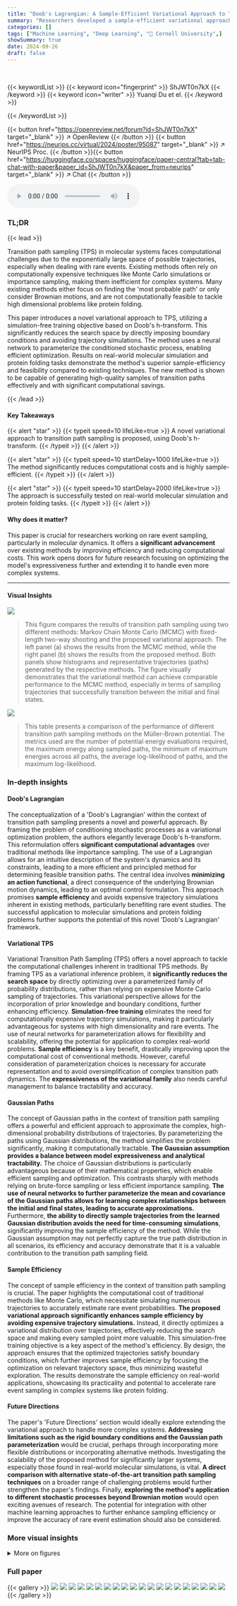 ```yaml
---
title: "Doob's Lagrangian: A Sample-Efficient Variational Approach to Transition Path Sampling"
summary: "Researchers developed a sample-efficient variational approach for transition path sampling using Doob's h-transform, significantly reducing computational costs while accurately capturing transition pa..."
categories: []
tags: ["Machine Learning", "Deep Learning", "🏢 Cornell University",]
showSummary: true
date: 2024-09-26
draft: false
---
```


<br>

{{< keywordList >}}
{{< keyword icon="fingerprint" >}} ShJWT0n7kX {{< /keyword >}}
{{< keyword icon="writer" >}} Yuanqi Du et el. {{< /keyword >}}
 
{{< /keywordList >}}

{{< button href="https://openreview.net/forum?id=ShJWT0n7kX" target="_blank" >}}
↗ OpenReview
{{< /button >}}
{{< button href="https://neurips.cc/virtual/2024/poster/95087" target="_blank" >}}
↗ NeurIPS Proc.
{{< /button >}}{{< button href="https://huggingface.co/spaces/huggingface/paper-central?tab=tab-chat-with-paper&paper_id=ShJWT0n7kX&paper_from=neurips" target="_blank" >}}
↗ Chat
{{< /button >}}



<audio controls>
    <source src="https://ai-paper-reviewer.com/ShJWT0n7kX/podcast.wav" type="audio/wav">
    Your browser does not support the audio element.
</audio>


### TL;DR


{{< lead >}}

Transition path sampling (TPS) in molecular systems faces computational challenges due to the exponentially large space of possible trajectories, especially when dealing with rare events. Existing methods often rely on computationally expensive techniques like Monte Carlo simulations or importance sampling, making them inefficient for complex systems.  Many existing methods either focus on finding the 'most probable path' or only consider Brownian motions, and are not computationally feasible to tackle high dimensional problems like protein folding.

This paper introduces a novel variational approach to TPS, utilizing a simulation-free training objective based on Doob's h-transform. This significantly reduces the search space by directly imposing boundary conditions and avoiding trajectory simulations. The method uses a neural network to parameterize the conditioned stochastic process, enabling efficient optimization. Results on real-world molecular simulation and protein folding tasks demonstrate the method's superior sample-efficiency and feasibility compared to existing techniques. The new method is shown to be capable of generating high-quality samples of transition paths effectively and with significant computational savings.

{{< /lead >}}


#### Key Takeaways

{{< alert "star" >}}
{{< typeit speed=10 lifeLike=true >}} A novel variational approach to transition path sampling is proposed, using Doob's h-transform. {{< /typeit >}}
{{< /alert >}}

{{< alert "star" >}}
{{< typeit speed=10 startDelay=1000 lifeLike=true >}} The method significantly reduces computational costs and is highly sample-efficient. {{< /typeit >}}
{{< /alert >}}

{{< alert "star" >}}
{{< typeit speed=10 startDelay=2000 lifeLike=true >}} The approach is successfully tested on real-world molecular simulation and protein folding tasks. {{< /typeit >}}
{{< /alert >}}

#### Why does it matter?
This paper is crucial for researchers working on rare event sampling, particularly in molecular dynamics.  It offers a **significant advancement** over existing methods by improving efficiency and reducing computational costs. This work opens doors for future research focusing on optimizing the model's expressiveness further and extending it to handle even more complex systems.

------
#### Visual Insights



![](https://ai-paper-reviewer.com/ShJWT0n7kX/figures_8_1.jpg)

> This figure compares the results of transition path sampling using two different methods:  Markov Chain Monte Carlo (MCMC) with fixed-length two-way shooting and the proposed variational approach. The left panel (a) shows the results from the MCMC method, while the right panel (b) shows the results from the proposed method. Both panels show histograms and representative trajectories (paths) generated by the respective methods. The figure visually demonstrates that the variational method can achieve comparable performance to the MCMC method, especially in terms of sampling trajectories that successfully transition between the initial and final states.





![](https://ai-paper-reviewer.com/ShJWT0n7kX/tables_8_1.jpg)

> This table presents a comparison of the performance of different transition path sampling methods on the Müller-Brown potential.  The metrics used are the number of potential energy evaluations required, the maximum energy along sampled paths, the minimum of maximum energies across all paths, the average log-likelihood of paths, and the maximum log-likelihood.





### In-depth insights


#### Doob's Lagrangian
The conceptualization of a 'Doob's Lagrangian' within the context of transition path sampling presents a novel and powerful approach.  By framing the problem of conditioning stochastic processes as a variational optimization problem, the authors elegantly leverage Doob's h-transform. This reformulation offers **significant computational advantages** over traditional methods like importance sampling. The use of a Lagrangian allows for an intuitive description of the system's dynamics and its constraints, leading to a more efficient and principled method for determining feasible transition paths. The central idea involves **minimizing an action functional**, a direct consequence of the underlying Brownian motion dynamics, leading to an optimal control formulation.  This approach promises **sample efficiency** and avoids expensive trajectory simulations inherent in existing methods, particularly benefiting rare event studies.  The successful application to molecular simulations and protein folding problems further supports the potential of this novel 'Doob's Lagrangian' framework.

#### Variational TPS
Variational Transition Path Sampling (TPS) offers a novel approach to tackle the computational challenges inherent in traditional TPS methods.  By framing TPS as a variational inference problem, it **significantly reduces the search space** by directly optimizing over a parameterized family of probability distributions, rather than relying on expensive Monte Carlo sampling of trajectories. This variational perspective allows for the incorporation of prior knowledge and boundary conditions, further enhancing efficiency.  **Simulation-free training** eliminates the need for computationally expensive trajectory simulations, making it particularly advantageous for systems with high dimensionality and rare events.  The use of neural networks for parameterization allows for flexibility and scalability, offering the potential for application to complex real-world problems.  **Sample efficiency** is a key benefit, drastically improving upon the computational cost of conventional methods. However, careful consideration of parameterization choices is necessary for accurate representation and to avoid oversimplification of complex transition path dynamics. The **expressiveness of the variational family** also needs careful management to balance tractability and accuracy.

#### Gaussian Paths
The concept of Gaussian paths in the context of transition path sampling offers a powerful and efficient approach to approximate the complex, high-dimensional probability distributions of trajectories. By parameterizing the paths using Gaussian distributions, the method simplifies the problem significantly, making it computationally tractable.  **The Gaussian assumption provides a balance between model expressiveness and analytical tractability.**  The choice of Gaussian distributions is particularly advantageous because of their mathematical properties, which enable efficient sampling and optimization. This contrasts sharply with methods relying on brute-force sampling or less efficient importance sampling. **The use of neural networks to further parameterize the mean and covariance of the Gaussian paths allows for learning complex relationships between the initial and final states, leading to accurate approximations.**  Furthermore, **the ability to directly sample trajectories from the learned Gaussian distribution avoids the need for time-consuming simulations**, significantly improving the sample efficiency of the method. While the Gaussian assumption may not perfectly capture the true path distribution in all scenarios, its efficiency and accuracy demonstrate that it is a valuable contribution to the transition path sampling field.

#### Sample Efficiency
The concept of sample efficiency in the context of transition path sampling is crucial.  The paper highlights the computational cost of traditional methods like Monte Carlo, which necessitate simulating numerous trajectories to accurately estimate rare event probabilities. **The proposed variational approach significantly enhances sample efficiency by avoiding expensive trajectory simulations.** Instead, it directly optimizes a variational distribution over trajectories, effectively reducing the search space and making every sampled point more valuable.  This simulation-free training objective is a key aspect of the method's efficiency. By design, the approach ensures that the optimized trajectories satisfy boundary conditions, which further improves sample efficiency by focusing the optimization on relevant trajectory space, thus minimizing wasteful exploration. The results demonstrate the sample efficiency on real-world applications, showcasing its practicality and potential to accelerate rare event sampling in complex systems like protein folding.

#### Future Directions
The paper's 'Future Directions' section would ideally explore extending the variational approach to handle more complex systems.  **Addressing limitations such as the rigid boundary conditions and the Gaussian path parameterization** would be crucial, perhaps through incorporating more flexible distributions or incorporating alternative methods.  Investigating the scalability of the proposed method for significantly larger systems, especially those found in real-world molecular simulations, is vital.  **A direct comparison with alternative state-of-the-art transition path sampling techniques** on a broader range of challenging problems would further strengthen the paper's findings. Finally, **exploring the method's application to different stochastic processes beyond Brownian motion** would open exciting avenues of research. The potential for integration with other machine learning approaches to further enhance sampling efficiency or improve the accuracy of rare event estimation should also be considered.


### More visual insights

<details>
<summary>More on figures
</summary>


![](https://ai-paper-reviewer.com/ShJWT0n7kX/figures_8_2.jpg)

> This figure compares the performance of unimodal Gaussian and mixture of Gaussian paths for modeling transition paths on a symmetric double-well potential.  The left panel (a) shows the results obtained using a single Gaussian, highlighting its limitations in capturing the two distinct transition pathways. The right panel (b) demonstrates the improved expressiveness of using a mixture of Gaussians, effectively representing both pathways and showcasing its ability to handle more complex transition path scenarios.


![](https://ai-paper-reviewer.com/ShJWT0n7kX/figures_9_1.jpg)

> This figure shows a transition path for the protein Chignolin. The top panel displays the 3D structure of the protein at various points along the trajectory, illustrating its folding process. The bottom panel shows a plot of the potential energy (U(x)) of the protein as a function of time (fs), clearly indicating a high energy barrier around 460 fs before the protein reaches the final folded state at 1000 fs.


![](https://ai-paper-reviewer.com/ShJWT0n7kX/figures_22_1.jpg)

> This figure compares the results of transition path sampling using two different methods: a traditional fixed-length two-way shooting method and the novel variational approach proposed in the paper. The left panel shows histograms of the paths generated by both methods, while the right panel displays example trajectories. The figure visually demonstrates that the variational approach produces a similar distribution of paths with fewer computational evaluations.


![](https://ai-paper-reviewer.com/ShJWT0n7kX/figures_22_2.jpg)

> This figure compares the path histograms and trajectories generated by the proposed variational approach with those obtained using fixed-length two-way shooting. The left panel shows the histogram of paths, while the right panel displays example trajectories. This comparison highlights the efficiency and accuracy of the variational approach in capturing the conditional distribution over transition paths.


![](https://ai-paper-reviewer.com/ShJWT0n7kX/figures_23_1.jpg)

> The figure compares three different parameterization techniques for the mean and covariance matrix of a Gaussian distribution used to approximate transition paths: linear spline, cubic spline, and a neural network.  The Wasserstein W1 distance is used to measure the difference between the learned marginal distribution and the marginal distribution obtained from a fixed-length two-way shooting method (considered the ground truth). The plot shows that the neural network provides the best approximation, with the cubic spline performing better than the linear spline. This highlights the advantage of using neural networks for increased expressivity and accuracy in capturing complex probability distributions of transition paths.


![](https://ai-paper-reviewer.com/ShJWT0n7kX/figures_24_1.jpg)

> This figure visualizes a transition path for the alanine dipeptide molecule.  It shows a sequence of molecular conformations along a transition path, highlighting the changes in the molecule's structure as it transitions between states. The figure is part of a study using a novel variational approach to transition path sampling, and helps illustrate the ability of the method to generate plausible transition paths.


![](https://ai-paper-reviewer.com/ShJWT0n7kX/figures_24_2.jpg)

> This figure shows the maximum energy of the sampled paths during training as a function of the number of potential energy evaluations.  The plot demonstrates that as training progresses (more potential energy evaluations are performed), the maximum energy along the generated paths decreases. This indicates that the model is learning to generate more realistic and likely transition paths with lower energy barriers. The decreasing trend suggests improved sampling of low-energy paths.


![](https://ai-paper-reviewer.com/ShJWT0n7kX/figures_24_3.jpg)

> This figure shows the training loss curves for different model configurations.  The models use either Cartesian or internal coordinates, and with either a single Gaussian or a mixture of two Gaussians to represent the probability distribution of the transition paths. The plot shows that using a mixture of Gaussians can help decrease the overall loss, but all the variations converge to a similar loss value. This observation suggests that while mixture models show some benefit, there may be a limit to how much they improve the model's performance.


</details>






### Full paper

{{< gallery >}}
<img src="https://ai-paper-reviewer.com/ShJWT0n7kX/1.png" class="grid-w50 md:grid-w33 xl:grid-w25" />
<img src="https://ai-paper-reviewer.com/ShJWT0n7kX/2.png" class="grid-w50 md:grid-w33 xl:grid-w25" />
<img src="https://ai-paper-reviewer.com/ShJWT0n7kX/3.png" class="grid-w50 md:grid-w33 xl:grid-w25" />
<img src="https://ai-paper-reviewer.com/ShJWT0n7kX/4.png" class="grid-w50 md:grid-w33 xl:grid-w25" />
<img src="https://ai-paper-reviewer.com/ShJWT0n7kX/5.png" class="grid-w50 md:grid-w33 xl:grid-w25" />
<img src="https://ai-paper-reviewer.com/ShJWT0n7kX/6.png" class="grid-w50 md:grid-w33 xl:grid-w25" />
<img src="https://ai-paper-reviewer.com/ShJWT0n7kX/7.png" class="grid-w50 md:grid-w33 xl:grid-w25" />
<img src="https://ai-paper-reviewer.com/ShJWT0n7kX/8.png" class="grid-w50 md:grid-w33 xl:grid-w25" />
<img src="https://ai-paper-reviewer.com/ShJWT0n7kX/9.png" class="grid-w50 md:grid-w33 xl:grid-w25" />
<img src="https://ai-paper-reviewer.com/ShJWT0n7kX/10.png" class="grid-w50 md:grid-w33 xl:grid-w25" />
<img src="https://ai-paper-reviewer.com/ShJWT0n7kX/11.png" class="grid-w50 md:grid-w33 xl:grid-w25" />
<img src="https://ai-paper-reviewer.com/ShJWT0n7kX/12.png" class="grid-w50 md:grid-w33 xl:grid-w25" />
<img src="https://ai-paper-reviewer.com/ShJWT0n7kX/13.png" class="grid-w50 md:grid-w33 xl:grid-w25" />
<img src="https://ai-paper-reviewer.com/ShJWT0n7kX/14.png" class="grid-w50 md:grid-w33 xl:grid-w25" />
<img src="https://ai-paper-reviewer.com/ShJWT0n7kX/15.png" class="grid-w50 md:grid-w33 xl:grid-w25" />
<img src="https://ai-paper-reviewer.com/ShJWT0n7kX/16.png" class="grid-w50 md:grid-w33 xl:grid-w25" />
<img src="https://ai-paper-reviewer.com/ShJWT0n7kX/17.png" class="grid-w50 md:grid-w33 xl:grid-w25" />
<img src="https://ai-paper-reviewer.com/ShJWT0n7kX/18.png" class="grid-w50 md:grid-w33 xl:grid-w25" />
<img src="https://ai-paper-reviewer.com/ShJWT0n7kX/19.png" class="grid-w50 md:grid-w33 xl:grid-w25" />
<img src="https://ai-paper-reviewer.com/ShJWT0n7kX/20.png" class="grid-w50 md:grid-w33 xl:grid-w25" />
{{< /gallery >}}
